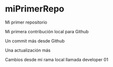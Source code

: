 # miPrimerRepo

Mi primer repositorio

Mi primera contribución local para Github

Un commit más desde Github

Una actualización más

Cambios desde mi rama local llamada developer 01